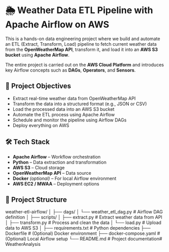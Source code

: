 # 🌦️ Weather Data ETL Pipeline with Apache Airflow on AWS

This is a hands-on data engineering project where we build and automate an ETL (Extract, Transform, Load) pipeline to fetch current weather data from the **OpenWeatherMap API**, transform it, and load it into an **AWS S3 bucket** using **Apache Airflow**.

The entire project is carried out on the **AWS Cloud Platform** and introduces key Airflow concepts such as **DAGs**, **Operators**, and **Sensors**.



## 📌 Project Objectives

- Extract real-time weather data from OpenWeatherMap API
- Transform the data into a structured format (e.g., JSON or CSV)
- Load the processed data into an AWS S3 bucket
- Automate the ETL process using Apache Airflow
- Schedule and monitor the pipeline using Airflow DAGs
- Deploy everything on AWS



## 🛠️ Tech Stack

- **Apache Airflow** – Workflow orchestration
- **Python** – Data extraction and transformation
- **AWS S3** – Cloud storage
- **OpenWeatherMap API** – Data source
- **Docker** *(optional)* – For local Airflow environment
- **AWS EC2 / MWAA** – Deployment options



## 📂 Project Structure

weather-etl-airflow/
│
├── dags/
│ └── weather_etl_dag.py # Airflow DAG definition
│
├── scripts/
│ ├── extract.py # Extract weather data from API
│ ├── transform.py # Process and clean the data
│ └── load.py # Upload data to AWS S3
│
├── requirements.txt # Python dependencies
├── Dockerfile # (Optional) Docker environment
├── docker-compose.yaml # (Optional) Local Airflow setup
└── README.md # Project documentation# WeatherAnalysis
